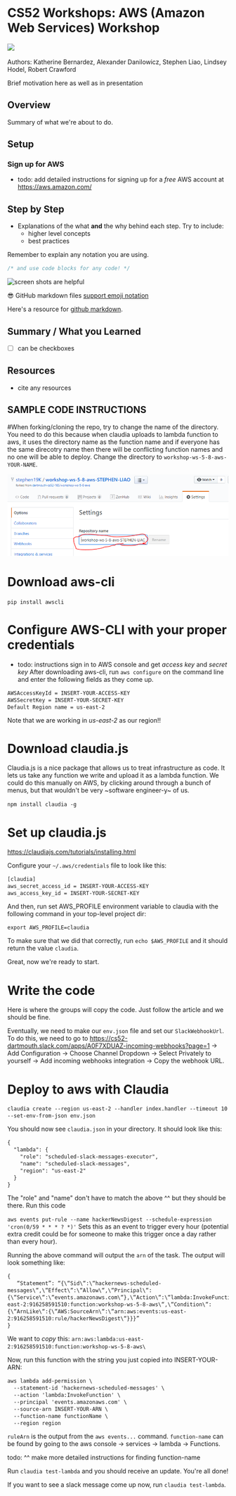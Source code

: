 

# CS52 Workshops:  AWS (Amazon Web Services) Workshop

![](https://static1.squarespace.com/static/599bfc6803596ef973b3fade/t/5adde270575d1f40f9b86b12/1524490877466/Amazon+Web+Serives)


Authors: Katherine Bernardez, Alexander Danilowicz, Stephen Liao, Lindsey Hodel, Robert Crawford

Brief motivation here as well as in presentation

## Overview

Summary of what we're about to do.

## Setup

### Sign up for AWS
- todo: add detailed instructions for signing up for a *free* AWS account at https://aws.amazon.com/

## Step by Step

* Explanations of the what **and** the why behind each step. Try to include:
  * higher level concepts
  * best practices

Remember to explain any notation you are using.

```javascript
/* and use code blocks for any code! */
```

![screen shots are helpful](img/screenshot.png)

:sunglasses: GitHub markdown files [support emoji notation](http://www.emoji-cheat-sheet.com/)

Here's a resource for [github markdown](https://guides.github.com/features/mastering-markdown/).


## Summary / What you Learned

* [ ] can be checkboxes

## Resources

* cite any resources



## SAMPLE CODE INSTRUCTIONS
#When forking/cloning the repo, try to change the name of the directory. You need to do this because when claudia uploads to lambda function to aws, it uses the directory name as the function name and if everyone has the same direcotry name then there will be conflicting function names and no one will be able to deploy. Change the directory to `workshop-ws-5-8-aws-YOUR-NAME`.

![](img\change-repo-name.PNG)

# Download aws-cli
`pip install awscli`

# Configure AWS-CLI with your proper credentials
- todo: instructions sign in to AWS console and get *access key* and *secret key*
After downloading aws-cli, run `aws configure` on the command line and enter the following fields as they come up.
```
AWSAccessKeyId = INSERT-YOUR-ACCESS-KEY
AWSSecretKey = INSERT-YOUR-SECRET-KEY
Default Region name = us-east-2
```

Note that we are working in *us-east-2* as our region!!

# Download claudia.js
Claudia.js is a nice package that allows us to treat infrastructure as code. It lets us take any function we write and upload it as a lambda function. We could do this manually on AWS, by clicking around through a bunch of menus, but that wouldn't be very ~software engineer-y~ of us.

`npm install claudia -g`

# Set up claudia.js
https://claudiajs.com/tutorials/installing.html

Configure your `~/.aws/credentials` file to look like this:

```
[claudia]
aws_secret_access_id = INSERT-YOUR-ACCESS-KEY
aws_access_key_id = INSERT-YOUR-SECRET-KEY
```

And then, run set AWS_PROFILE environment variable to claudia with the following command in your top-level project dir:

```
export AWS_PROFILE=claudia
```
To make sure that we did that correctly, run `echo $AWS_PROFILE` and it should return the value `claudia`.

Great, now we're ready to start.

# Write the code
Here is where the groups will copy the code. Just follow the article and we should be fine.

Eventually, we need to make our `env.json` file and set our `SlackWebhookUrl`. To do this, we need to go to https://cs52-dartmouth.slack.com/apps/A0F7XDUAZ-incoming-webhooks?page=1 -> Add Configuration -> Choose Channel Dropdown -> Select Privately to yourself -> Add incoming webhooks integration -> Copy the webhook URL.


# Deploy to aws with Claudia

```
claudia create --region us-east-2 --handler index.handler --timeout 10 --set-env-from-json env.json
```

You should now see `claudia.json` in your directory. It should look like this:

```
{
  "lambda": {
    "role": "scheduled-slack-messages-executor",
    "name": "scheduled-slack-messages",
    "region": "us-east-2"
  }
}
```

The "role" and "name" don't have to match the above ^^ but they should be there.
Run this code

`aws events put-rule --name hackerNewsDigest --schedule-expression 'cron(0/59 * * * ? *)'` Sets this as an event to trigger every hour (potential extra credit could be for someone to make this trigger once a day rather than every hour).

Running the above command will output the `arn` of the task. The output will look something like:

```
{
   “Statement”: “{\“Sid\“:\“hackernews-scheduled-messages\“,\“Effect\“:\“Allow\“,\“Principal\“:{\“Service\“:\“events.amazonaws.com\“},\“Action\“:\“lambda:InvokeFunction\“,\“Resource\“:\“arn:aws:lambda:us-east-2:916258591510:function:workshop-ws-5-8-aws\“,\“Condition\“:{\“ArnLike\“:{\“AWS:SourceArn\“:\“arn:aws:events:us-east-2:916258591510:rule/hackerNewsDigest\“}}}”
}
```
We want to *copy* this: `arn:aws:lambda:us-east-2:916258591510:function:workshop-ws-5-8-aws\`

Now, run this function with the string you just copied into INSERT-YOUR-ARN:
```
aws lambda add-permission \
  --statement-id 'hackernews-scheduled-messages' \
  --action 'lambda:InvokeFunction' \
  --principal 'events.amazonaws.com' \
  --source-arn INSERT-YOUR-ARN \
  --function-name functionName \
  --region region
```

`ruleArn` is the output from the `aws events...` command. `function-name` can be found by going to the aws console -> services -> lambda -> Functions.

todo: ^^ make more detailed instructions for finding function-name

Run `claudia test-lambda` and you should receive an update. You're all done!

If you want to see a slack message come up now, run `claudia test-lambda`.
